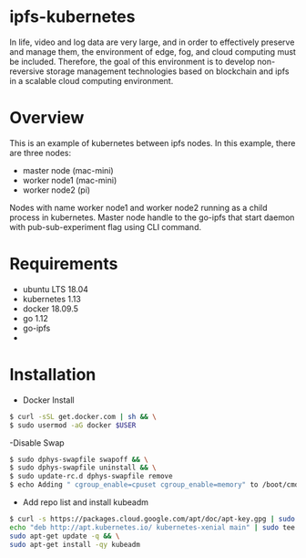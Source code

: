 
# ipfs-kubernetes
In life, video and log data are very large, and in order to effectively preserve and manage them, the environment of edge, fog, and cloud computing must be included. Therefore, the goal of this environment is to develop non-reversive storage management technologies based on blockchain and ipfs in a scalable cloud computing environment.


# Overview
This is an example of kubernetes between ipfs nodes. In this example, there are three nodes:

- master node (mac-mini)
- worker node1 (mac-mini)
- worker node2 (pi)

Nodes with name worker node1 and worker node2 running as a child process in kubernetes. Master node handle to the go-ipfs that start daemon with pub-sub-experiment flag using CLI command. 

# Requirements
- ubuntu LTS 18.04
- kubernetes 1.13
- docker 18.09.5
- go 1.12
- go-ipfs
- 
# Installation

- Docker Install
```sh
$ curl -sSL get.docker.com | sh && \
$ sudo usermod -aG docker $USER
```

-Disable Swap
```sh
$ sudo dphys-swapfile swapoff && \
$ sudo dphys-swapfile uninstall && \
$ sudo update-rc.d dphys-swapfile remove
$ echo Adding " cgroup_enable=cpuset cgroup_enable=memory" to /boot/cmdline.txt
```
- Add repo list and install kubeadm
```sh
$ curl -s https://packages.cloud.google.com/apt/doc/apt-key.gpg | sudo apt-key add - && \
echo "deb http://apt.kubernetes.io/ kubernetes-xenial main" | sudo tee /etc/apt/sources.list.d/kubernetes.list && \
sudo apt-get update -q && \
sudo apt-get install -qy kubeadm 
```
